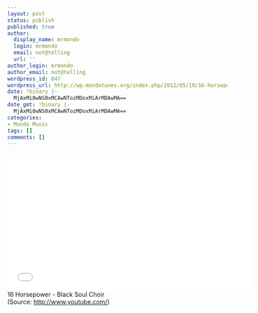 ```yaml
---
layout: post
status: publish
published: true
author:
  display_name: mrmondo
  login: mrmondo
  email: not@telling
  url: ''
author_login: mrmondo
author_email: not@telling
wordpress_id: 847
wordpress_url: http://wp.mondotunes.org/index.php/2012/05/10/16-horsepower-ck-soul-choir/
date: !binary |-
  MjAxMi0wNS0xMCAwNTozMDoxMiArMDAwMA==
date_gmt: !binary |-
  MjAxMi0wNS0xMCAwNTozMDoxMiArMDAwMA==
categories:
- Mondo Music
tags: []
comments: []
---
```

<iframe width="560" height="315" src="//www.youtube.com/embed/f-vpAn15-vE" frameborder="0"> </iframe>
16 Horsepower - Black Soul Choir
<div class="attribution">(<span>Source:</span> <a href="http://www.youtube.com/">http://www.youtube.com/</a>)</div>
